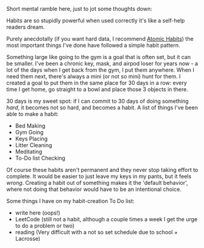 Short mental ramble here, just to jot some thoughts down:

Habits are so stupidly powerful when used correctly it's like a self-help readers dream.

Purely anecdotally (if you want hard data, I recommend [Atomic Habits](https://jamesclear.com/atomic-habits)) the most important things I've done have followed a simple habit pattern.

Something large like going to the gym is a goal that is often set, but it can be smaller. I've been a chronic key, mask, and airpod loser for years now - a lot of the days when I get back from the gym, I put them anywhere. When I need them next, there's always a mini (or not so mini) hunt for them. I created a goal to put them in the same place for 30 days in a row: every time I get home, go straight to a bowl and place those 3 objects in there. 

30 days is my sweet spot: if I can commit to 30 days of doing something _hard_, it becomes not so hard, and becomes a habit. A list of things I've been able to make a habit:

- Bed Making
- Gym Going
- Keys Placing
- Litter Cleaning
- Meditating
- To-Do list Checking

Of course these habits aren't permanent and they never stop taking effort to complete. It would be easier to just leave my keys in my pants, but it feels _wrong_. Creating a habit out of something makes it the 'default behavior', where not doing that behavior would have to be an intentional choice. 

Some things I have on my habit-creation To Do list:
- write here (oops!)
- LeetCode (still not a habit, although a couple times a week I get the urge to do a problem or two)
- reading (Very difficult with a not so set schedule due to school + Lacrosse)
